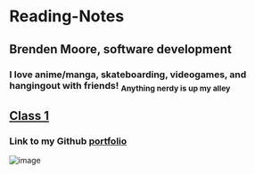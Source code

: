# Reading-Notes

## Brenden Moore, software development

### I love anime/manga, skateboarding, videogames, and hangingout with friends! <sub>Anything nerdy is up my alley<sub/>

## [Class 1](reading_notes_class_1.md)



### Link to my Github [portfolio](https://github.com/Brendeen)
![image](https://user-images.githubusercontent.com/112737001/193438269-f12b8d96-ae84-4f5c-a826-7fbc2992fac6.png)

